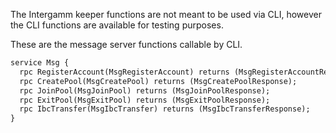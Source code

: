 <!--
order: 5
-->

The Intergamm keeper functions are not meant to be used via CLI, however the CLI functions are available for testing purposes.

These are the message server functions callable by CLI.

```protobuf
service Msg {
  rpc RegisterAccount(MsgRegisterAccount) returns (MsgRegisterAccountResponse);
  rpc CreatePool(MsgCreatePool) returns (MsgCreatePoolResponse);
  rpc JoinPool(MsgJoinPool) returns (MsgJoinPoolResponse);
  rpc ExitPool(MsgExitPool) returns (MsgExitPoolResponse);
  rpc IbcTransfer(MsgIbcTransfer) returns (MsgIbcTransferResponse);
}
```
